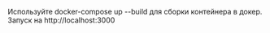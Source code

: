 Используйте docker-compose up --build для сборки контейнера в докер. Запуск на http://localhost:3000